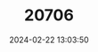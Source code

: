 ---
title: "20706"
category: "Stagnicola utahensis"
draft: false
date: 2024-02-22 13:03:50
languages:
  English: ["Bonneville Stagnicola", "Utah Ribbed Snail", "Thickshell Pondsnail"]
---